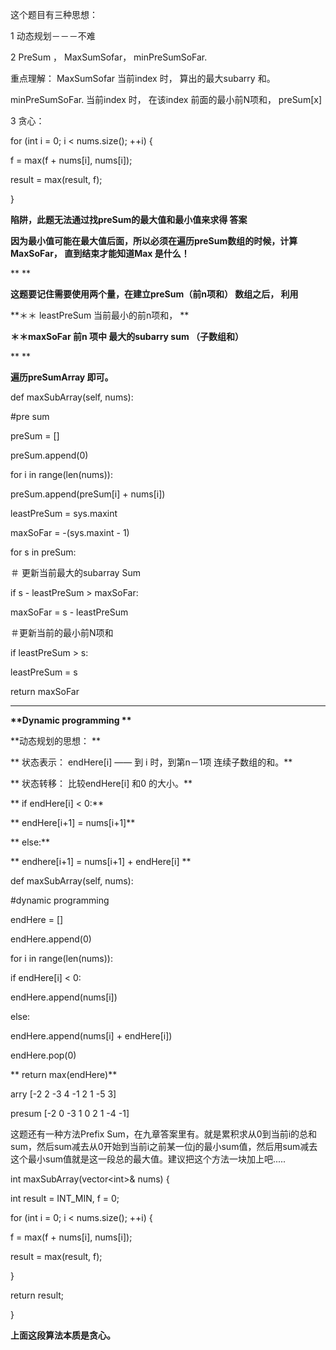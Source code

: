 这个题目有三种思想：

1 动态规划－－－不难

2 PreSum ， MaxSumSofar， minPreSumSoFar.

 重点理解： MaxSumSofar 当前index 时， 算出的最大subarry 和。

 minPreSumSoFar. 当前index 时， 在该index 前面的最小前N项和， preSum[x]

3 贪心：

for (int i = 0; i \< nums.size(); ++i) {

f = max(f + nums[i], nums[i]);

result = max(result, f);

}

**陷阱，此题无法通过找preSum的最大值和最小值来求得 答案**

**因为最小值可能在最大值后面，所以必须在遍历preSum数组的时候，计算MaxSoFar， 直到结束才能知道Max 是什么！**

**
**

**这题要记住需要使用两个量，在建立preSum（前n项和） 数组之后， 利用**

**＊＊ leastPreSum 当前最小的前n项和， **

**＊＊maxSoFar 前n 项中 最大的subarry sum （子数组和）**

**
**

**遍历preSumArray 即可。**

def maxSubArray(self, nums):

 \#pre sum

 preSum = []

 preSum.append(0)

 for i in range(len(nums)):

 preSum.append(preSum[i] + nums[i])

 leastPreSum = sys.maxint

 maxSoFar = -(sys.maxint - 1)

 for s in preSum:

 ＃ 更新当前最大的subarray Sum

 if s - leastPreSum \> maxSoFar:

 maxSoFar = s - leastPreSum

 ＃更新当前的最小前N项和

 if leastPreSum \> s:

 leastPreSum = s

 return maxSoFar

-------------------

**\*\*Dynamic programming \*\***

**动态规划的思想： **

** 状态表示： endHere[i] —— 到 i 时，到第n－1项 连续子数组的和。**

** 状态转移： 比较endHere[i] 和0 的大小。**

** if endHere[i] \< 0:**

** endHere[i+1] = nums[i+1]**

** else:**

** endhere[i+1] = nums[i+1] + endHere[i] **

def maxSubArray(self, nums):

 \#dynamic programming

 endHere = []

 endHere.append(0)

 for i in range(len(nums)):

 if endHere[i] \< 0:

 endHere.append(nums[i])

 else:

 endHere.append(nums[i] + endHere[i])

 endHere.pop(0)

** return max(endHere)**

arry [-2 2 -3 4 -1 2 1 -5 3]

presum [-2 0 -3 1 0 2 1 -4 -1]

这题还有一种方法Prefix Sum，在九章答案里有。就是累积求从0到当前i的总和sum，然后sum减去从0开始到当前i之前某一位j的最小sum值，然后用sum减去这个最小sum值就是这一段总的最大值。建议把这个方法一块加上吧.....

int maxSubArray(vector\<int\>& nums) {

int result = INT\_MIN, f = 0;

for (int i = 0; i \< nums.size(); ++i) {

f = max(f + nums[i], nums[i]);

result = max(result, f);

}

return result;

}

**上面这段算法本质是贪心。**
